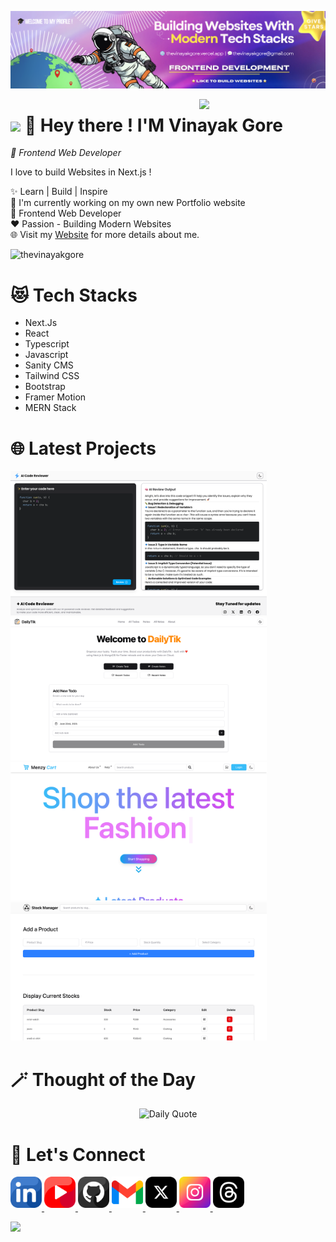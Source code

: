 <!-- Replace banner.png with your own banner image -->

![🎓 GitHub Banner](./banner.png)

<!-- You can keep the Night Owl image or replace it -->
<div>
  <img align="right" width="40%" src="https://owlbertsio-resized.s3.amazonaws.com/Popper.psd.full.png">
</div>

<!-- Customize the header with your name -->

# <img src="https://emojis.slackmojis.com/emojis/images/1531849430/4246/blob-sunglasses.gif?1531849430" width="30"/> 👋 Hey there ! I'M Vinayak Gore

_🚀 Frontend Web Developer_
<br />

<!-- Customize your intro -->
<p align="left">I love to build Websites in Next.js !</p>

✨ Learn | Build | Inspire <br>
🌱 I'm currently working on my own new Portfolio website <br>
💼 Frontend Web Developer <br>
❤️ Passion - Building Modern Websites <br>
🌐 Visit my [Website](https://thevinayakgore.vercel.app/) for more details about me.

<!-- Profile Count Badge - replace username -->
<p align="left">
  <img src="https://komarev.com/ghpvc/?username=thevinayakgore&label=Profile%20views&color=770677&style=for-the-badge&logo=star" alt="thevinayakgore" style="padding-right:20px;" />
</p>

<h1 align="left">😻 Tech Stacks</h1>
  <ul align="left">
    <li>Next.Js</li>
    <li>React</li>
    <li>Typescript</li>
    <li>Javascript</li>
    <li>Sanity CMS</li>
    <li>Tailwind CSS</li>
    <li>Bootstrap</li>
    <li>Framer Motion</li>
    <li>MERN Stack</li>
  </ul>

<h1 align="left">🌐 Latest Projects</h1>

<div align="left">
    <a href="https://my-ai-codereviewer.vercel.app/" target="_blank">
      <img src="01.png" width=410 height=auto alt="Project - 1" />
    </a>
    <a href="https://dailytik.vercel.app/" target="_blank">
      <img src="02.png" width=410 height=auto alt="Project - 2" />
    </a>
    <a href="https://menzycart.vercel.app/" target="_blank">
      <img src="03.png" width=410 height=auto alt="Project - 3" />
    </a>
    <a href="https://ownstockmanager.vercel.app/" target="_blank">
      <img src="04.png" width=410 height=auto alt="Project - 4" />
    </a>
</ul>


<h1 align="left">🪄 Thought of the Day</h1>


















<!--STARTS_HERE_QUOTE_CARD-->
<p align="center">
    <img src="https://readme-daily-quotes.vercel.app/api?author=Og%20Mandino&quote=Welcome%20every%20morning%20with%20a%20smile.%20Look%20on%20the%20new%20day%20as%20another%20gift%20from%20your%20Creator%2C%20another%20golden%20opportunity.&theme=dark&bg_color=220a28&author_color=ffeb95&accent_color=c56a90" alt="Daily Quote">
</p>
<!--ENDS_HERE_QUOTE_CARD-->


















<h1 align="left">🤝 Let's Connect</h1>

<div align="left">

<a href="https://www.linkedin.com/in/thevinayakgore" target="_blank">
<img src="linkedin.png" width=50 height=50 alt="linkedin" style="margin-bottom: 5px;" />
</a>

<a href="https://www.youtube.com/@TheVinayakGore" target="_blank">
<img src="youtube.png" width=50 height=50 alt="youtube" style="margin-bottom: 5px;" />
</a>

<a href="https://github.com/thevinayakgore" target="_blank">
<img src="github.png" width=50 height=50 alt="github" style="margin-bottom: 5px;" />
</a>
  
<a href="mailto:thevinayakgore@gmail.com" target="_blank">
<img src="gmail.png" width=50 height=50 alt="mail" style="margin-bottom: 5px;" />
</a>

<a href="https://x.com/thevinayakgore" target="_blank">
<img src="x.png" width=50 height=50 alt="x(twitter)" style="margin-bottom: 5px;" />
</a>

<a href="https://www.instagram.com/thevinayakgore" target="_blank">
<img src="instagram.png" width=50 height=50 alt="instagram" style="margin-bottom: 5px;" />
</a>

<a href="https://www.instagram.com/thevinayakgore" target="_blank">
<img src="threads.png" width=50 height=50 alt="threads" style="margin-bottom: 5px;" />
</a>

</div>

<!-- Buy me a coffee -
<div align="center">
<a href="https://www.buymeacoffee.com/thevinayakgore" target="_blank"><img src="https://cdn.buymeacoffee.com/buttons/v2/default-yellow.png" alt="Buy Me A Coffee" style="height: 40px !important;width: 200px !important;" ></a>
</div> -->

<!-- Footer -->
<p align="left">
  <img src="https://capsule-render.vercel.app/api?type=waving&color=gradient&height=150&section=footer"/>
</p>
